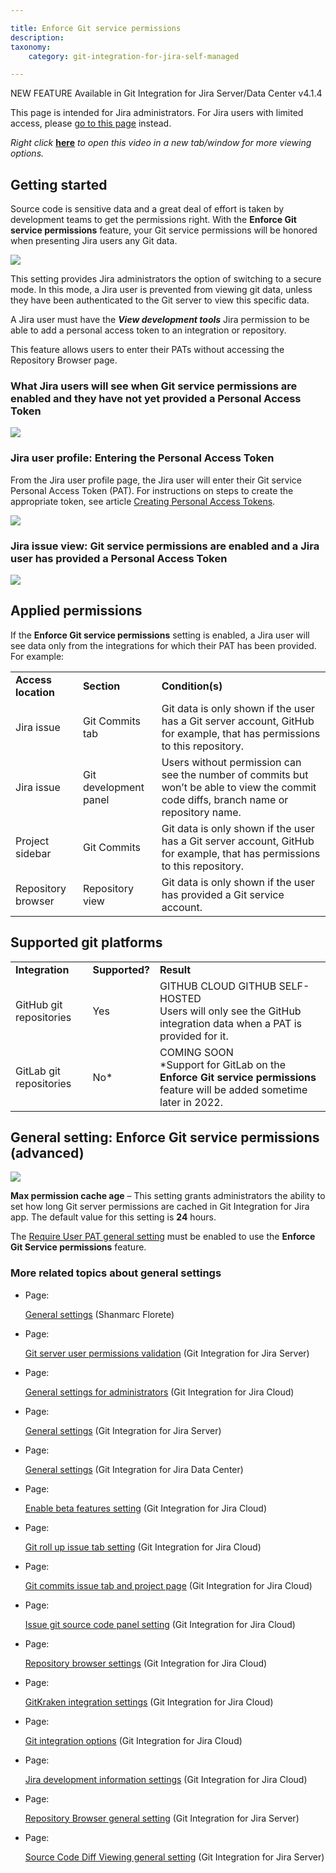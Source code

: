 ```yaml
---

title: Enforce Git service permissions
description:
taxonomy:
    category: git-integration-for-jira-self-managed

---
```

NEW FEATURE Available in Git Integration for Jira Server/Data Center v4.1.4

This page is intended for Jira administrators. For Jira users with limited access, please [go to this page](/wiki/spaces/GIJDC/pages/2091810817/Enforced+git+permissions+for+Jira+users) instead.

_Right click_ [**here**](https://bigbrassband.wistia.com/medias/npe76i5nxm) _to open this video in a new tab/window for more viewing options._

## Getting started

Source code is sensitive data and a great deal of effort is taken by development teams to get the permissions right. With the **Enforce Git service permissions** feature, your Git service permissions will be honored when presenting Jira users any Git data.

![](https://bigbrassband.atlassian.net/wiki/download/attachments/2091810842/CleanShot2022-02-28%20at%2011.59.57@2x-20220228-170028.png?version=1&modificationDate=1647757588122&cacheVersion=1&api=v2)


This setting provides Jira administrators the option of switching to a secure mode. In this mode, a Jira user is prevented from viewing git data, unless they have been authenticated to the Git server to view this specific data.

A Jira user must have the _**View development tools**_ Jira permission to be able to add a personal access token to an integration or repository.

This feature allows users to enter their PATs without accessing the Repository Browser page.

### What Jira users will see when Git service permissions are enabled and they have not yet provided a Personal Access Token

![](https://bigbrassband.atlassian.net/wiki/download/attachments/2091810842/CleanShot2022-03-01%20at%2001.11.27@2x-20220301-061142.png?version=1&modificationDate=1647757587623&cacheVersion=1&api=v2)

### Jira user profile: Entering the Personal Access Token

From the Jira user profile page, the Jira user will enter their Git service Personal Access Token (PAT). For instructions on steps to create the appropriate token, see article [Creating Personal Access Tokens](/wiki/spaces/GITCLOUD/pages/107216897/Creating+Personal+Access+Tokens).

![](https://bigbrassband.atlassian.net/wiki/download/attachments/2091810842/CleanShot2022-03-01%20at%2001.13.39@2x-20220301-061400.png?version=1&modificationDate=1647757587377&cacheVersion=1&api=v2)

### Jira issue view: Git service permissions are enabled and a Jira user has provided a Personal Access Token

![](https://bigbrassband.atlassian.net/wiki/download/attachments/2091810842/CleanShot2022-03-01%20at%2001.17.22@2x-20220301-061737.png?version=1&modificationDate=1647757587117&cacheVersion=1&api=v2)

## Applied permissions

If the **Enforce Git service permissions** setting is enabled, a Jira user will see data only from the integrations for which their PAT has been provided. For example:

|     |     |     |
| --- | --- | --- |
| **Access location** | **Section** | **Condition(s)** |
| Jira issue | Git Commits tab | Git data is only shown if the user has a Git server account, GitHub for example, that has permissions to this repository. |
| Jira issue | Git development panel | Users without permission can see the number of commits but won’t be able to view the commit code diffs, branch name or repository name. |
| Project sidebar | Git Commits | Git data is only shown if the user has a Git server account, GitHub for example, that has permissions to this repository. |
| Repository browser | Repository view | Git data is only shown if the user has provided a Git service account. |

## Supported git platforms

|     |     |     |
| --- | --- | --- |
| **Integration** | **Supported?** | **Result** |
| GitHub git repositories | Yes | GITHUB CLOUD GITHUB SELF-HOSTED  <br>Users will only see the GitHub integration data when a PAT is provided for it. |
| GitLab git repositories | No\* | COMING SOON  <br>\*Support for GitLab on the **Enforce Git service permissions** feature will be added sometime later in 2022. |

## General setting: Enforce Git service permissions (advanced)

![](https://bigbrassband.atlassian.net/wiki/download/attachments/2091810842/CleanShot2022-02-28%20at%2012.01.08@2x-20220228-170131.png?version=1&modificationDate=1647757587877&cacheVersion=1&api=v2)

**Max permission cache age** – This setting grants administrators the ability to set how long Git server permissions are cached in Git Integration for Jira app. The default value for this setting is **24** hours.

The [Require User PAT general setting](/wiki/spaces/GIJDC/pages/1947107395/Require+User+PAT+general+setting) must be enabled to use the **Enforce Git Service permissions** feature.

### More related topics about general settings

*   Page:

    [General settings](/wiki/spaces/~493751811/pages/403013670/General+settings) (Shanmarc Florete)

*   Page:

    [Git server user permissions validation](/wiki/spaces/GITSERVER/pages/1987903509/Git+server+user+permissions+validation) (Git Integration for Jira Server)

*   Page:

    [General settings for administrators](/wiki/spaces/GITCLOUD/pages/1923025087/General+settings+for+administrators) (Git Integration for Jira Cloud)

*   Page:

    [General settings](/wiki/spaces/GITSERVER/pages/1923028801/General+settings) (Git Integration for Jira Server)

*   Page:

    [General settings](/wiki/spaces/GIJDC/pages/1930398111/General+settings) (Git Integration for Jira Data Center)

*   Page:

    [Enable beta features setting](/wiki/spaces/GITCLOUD/pages/2070216724/Enable+beta+features+setting) (Git Integration for Jira Cloud)

*   Page:

    [Git roll up issue tab setting](/wiki/spaces/GITCLOUD/pages/1207796128/Git+roll+up+issue+tab+setting) (Git Integration for Jira Cloud)

*   Page:

    [Git commits issue tab and project page](/wiki/spaces/GITCLOUD/pages/1207829071/Git+commits+issue+tab+and+project+page) (Git Integration for Jira Cloud)

*   Page:

    [Issue git source code panel setting](/wiki/spaces/GITCLOUD/pages/1207829089/Issue+git+source+code+panel+setting) (Git Integration for Jira Cloud)

*   Page:

    [Repository browser settings](/wiki/spaces/GITCLOUD/pages/1207829111/Repository+browser+settings) (Git Integration for Jira Cloud)

*   Page:

    [GitKraken integration settings](/wiki/spaces/GITCLOUD/pages/1980563563/GitKraken+integration+settings) (Git Integration for Jira Cloud)

*   Page:

    [Git integration options](/wiki/spaces/GITCLOUD/pages/1207829137/Git+integration+options) (Git Integration for Jira Cloud)

*   Page:

    [Jira development information settings](/wiki/spaces/GITCLOUD/pages/1207796181/Jira+development+information+settings) (Git Integration for Jira Cloud)

*   Page:

    [Repository Browser general setting](/wiki/spaces/GITSERVER/pages/1944911873/Repository+Browser+general+setting) (Git Integration for Jira Server)

*   Page:

    [Source Code Diff Viewing general setting](/wiki/spaces/GITSERVER/pages/1946419213/Source+Code+Diff+Viewing+general+setting) (Git Integration for Jira Server)